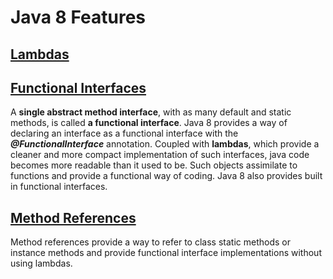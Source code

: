 # Java 8 Features

## [Lambdas](https://github.com/natandaniel/java8/tree/master/java_8_features/src/lambdas)

## [Functional Interfaces](https://github.com/natandaniel/java8/tree/master/java_8_features/src/functional/interfaces)

A **single abstract method interface**, with as many default and static methods, is called **a functional interface**. 
Java 8 provides a way of declaring an interface as a functional interface with the **_@FunctionalInterface_** annotation.
Coupled with **lambdas**, which provide a cleaner and more compact implementation of such interfaces, java code becomes more readable than it used to be. Such objects assimilate to functions and provide a functional way of coding. Java 8 also provides built in functional interfaces.

## [Method References](https://github.com/natandaniel/java8/tree/master/java_8_features/src/method/references)

Method references provide a way to refer to class static methods or instance methods and provide functional interface implementations without using lambdas.
